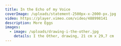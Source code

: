 ```yaml
---
title: In the Echo of my Voice
coverImage: /uploads/statement-2500px-x-2000-px.jpg
video: https://player.vimeo.com/video/488998141
description: More Eggs
images:
  - image: /uploads/drawing-i-the-other.jpg
    details: I the Other, drawing, 21 cm x 29,7 cm
---
```

